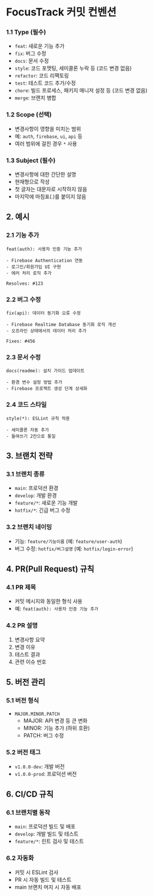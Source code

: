 # FocusTrack 커밋 컨벤션

### 1.1 Type (필수)
- `feat`: 새로운 기능 추가
- `fix`: 버그 수정
- `docs`: 문서 수정
- `style`: 코드 포맷팅, 세미콜론 누락 등 (코드 변경 없음)
- `refactor`: 코드 리팩토링
- `test`: 테스트 코드 추가/수정
- `chore`: 빌드 프로세스, 패키지 매니저 설정 등 (코드 변경 없음)
- `merge`: 브랜치 병합

### 1.2 Scope (선택)
- 변경사항이 영향을 미치는 범위
- 예: `auth`, `firebase`, `ui`, `api` 등
- 여러 범위에 걸친 경우 `*` 사용

### 1.3 Subject (필수)
- 변경사항에 대한 간단한 설명
- 현재형으로 작성
- 첫 글자는 대문자로 시작하지 않음
- 마지막에 마침표(.)를 붙이지 않음



## 2. 예시

### 2.1 기능 추가
```
feat(auth): 사용자 인증 기능 추가

- Firebase Authentication 연동
- 로그인/회원가입 UI 구현
- 에러 처리 로직 추가

Resolves: #123
```

### 2.2 버그 수정
```
fix(api): 데이터 동기화 오류 수정

- Firebase Realtime Database 동기화 로직 개선
- 오프라인 상태에서의 데이터 처리 추가

Fixes: #456
```

### 2.3 문서 수정
```
docs(readme): 설치 가이드 업데이트

- 환경 변수 설정 방법 추가
- Firebase 프로젝트 생성 단계 상세화
```

### 2.4 코드 스타일
```
style(*): ESLint 규칙 적용

- 세미콜론 자동 추가
- 들여쓰기 2칸으로 통일
```

## 3. 브랜치 전략

### 3.1 브랜치 종류
- `main`: 프로덕션 환경
- `develop`: 개발 환경
- `feature/*`: 새로운 기능 개발
- `hotfix/*`: 긴급 버그 수정

### 3.2 브랜치 네이밍
- 기능: `feature/기능이름` (예: `feature/user-auth`)
- 버그 수정: `hotfix/버그설명` (예: `hotfix/login-error`)

## 4. PR(Pull Request) 규칙

### 4.1 PR 제목
- 커밋 메시지와 동일한 형식 사용
- 예: `feat(auth): 사용자 인증 기능 추가`

### 4.2 PR 설명
1. 변경사항 요약
2. 변경 이유
3. 테스트 결과
4. 관련 이슈 번호

## 5. 버전 관리

### 5.1 버전 형식
- `MAJOR.MINOR.PATCH`
  - MAJOR: API 변경 등 큰 변화
  - MINOR: 기능 추가 (하위 호환)
  - PATCH: 버그 수정

### 5.2 버전 태그
- `v1.0.0-dev`: 개발 버전
- `v1.0.0-prod`: 프로덕션 버전

## 6. CI/CD 규칙

### 6.1 브랜치별 동작
- `main`: 프로덕션 빌드 및 배포
- `develop`: 개발 빌드 및 테스트
- `feature/*`: 린트 검사 및 테스트

### 6.2 자동화
- 커밋 시 ESLint 검사
- PR 시 자동 빌드 및 테스트
- main 브랜치 머지 시 자동 배포 
